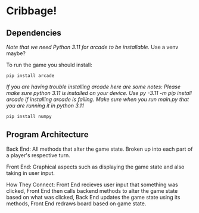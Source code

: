 # Cribbage!

## Dependencies

*Note that we need Python 3.11 for arcade to be installable.*
Use a venv maybe?

To run the game you should install:



``` pip install arcade ```

*If you are having trouble installing arcade here are some notes:
Please make sure python 3.11 is installed on your device.
Use py -3.11 -m pip install arcade if installing arcade is failing.
Make sure when you run main.py that you are running it in python 3.11*

``` pip install numpy ```

## Program Architecture

Back End: All methods that alter the game state. Broken up into each part of a player's respective turn.

Front End: Graphical aspects such as displaying the game state and also taking in user input.

How They Connect: Front End recieves user input that something was clicked, Front End then calls backend methods to alter the game state based on what was clicked, Back End updates the game state using its methods, Front End redraws board based on game state.